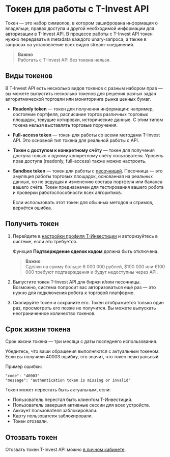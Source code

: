 # Токен для работы с T-Invest API

Токен — это набор символов, в котором зашифрована информация о владельце, правах доступа 
и другой необходимой информации для авторизации в T-Invest API. В процессе работы с T-Invest API токен нужно передавать в metadata каждого unary-запроса, а также в запросах на установление всех видов stream-соединений.

> **Важно**<br>
> Работать с T-Invest API без токена нельзя.

## Виды токенов

В T-Invest API есть несколько видов токенов с разным набором прав — вы
можете выпустить несколько токенов для решения разных задач алгоритмической торговли или
мониторинга рынка ценных бумаг.

<ul>
<li><p><strong>Readonly token</strong> — токен для получения информации: например, состояние портфеля, расписание торгов различных торговых площадок, текущие котировки, исторические данные. С этим типом токена нельзя выставлять торговые поручения.</p>
</li>
<li><p><strong>Full-access token</strong> — токен для работы со всеми методами T-Invest API. Это основной тип токена для реальной работы с API.</p>
</li>
<li><p><strong>Токен с доступом к конкретному счёту</strong> — токен для получения доступа только к одному конкретному счёту пользователя. Уровень прав доступа (readonly, full-access) также можно настроить.</p>
</li>
<li><p><strong>Sandbox token</strong> — токен для работы с <a href="https://russianinvestments.github.io/investAPI/head-sandbox/">песочницей</a>. Песочница — это эмуляция работы торговых площадок, основанная на реальных данных, но не ведущая к изменению состава портфеля или баланса вашего счёта. Токен предназначен для тестирования вашего робота и проверки работоспособности всех алгоритмов.</p>
<p>Если использовать этот токен для обычных методов и стримов, вернётся ошибка.</p>
</li>
</ul>

## Получить токен

<ol>
<li><p>Перейдите в <a href="https://www.tbank.ru/invest/settings/">настройки профиля Т-Инвестиции</a> и авторизуйтесь в системе, если это требуется.</p>
<p>Функция <strong>Подтверждение сделок кодом</strong> должна быть отключена. </p>
<blockquote>
<p><strong>Важно</strong><br>
Сделки на сумму больше 6 000 000 рублей, $100 000 или €100 000 требуют подтверждения и будут недоступны через API.</p>
</blockquote>
</li>
<li><p>Выпустите токен T-Invest API для биржи и/или песочницы. Возможно, система попросит вас авторизоваться ещё раз — это нужно для подключения робота к торговой платформе.</p>
</li>
<li>Скопируйте токен и сохраните его. Токен отображается только один раз, просмотреть его позже не
получится. Вы можете выпускать неограниченное количество токенов.</li>
</ol>

## Срок жизни токена

Срок жизни токена — три месяца с даты последнего использования. 

Убедитесь, что ваши обращения выполняются с актуальным токеном. Если вы получили 40003 ошибку, это значит, что токен неактуальный. 

Пример ошибки:


```
"code": "40003"
"message": "authentication token is missing or invalid"
```

Токен может перестать быть актуальным, если:

- Пользователь перестал быть клиентом Т-Инвестиций.
- Пользователь завершил активные сессии для всех устройств.
- Аккаунт пользователя заблокировали.
- Карту пользователя заблокировали.
- Токен отозвали.

## Отозвать токен

Отозвать токен T-Invest API можно [в личном кабинете](https://id.tbank.ru/account).